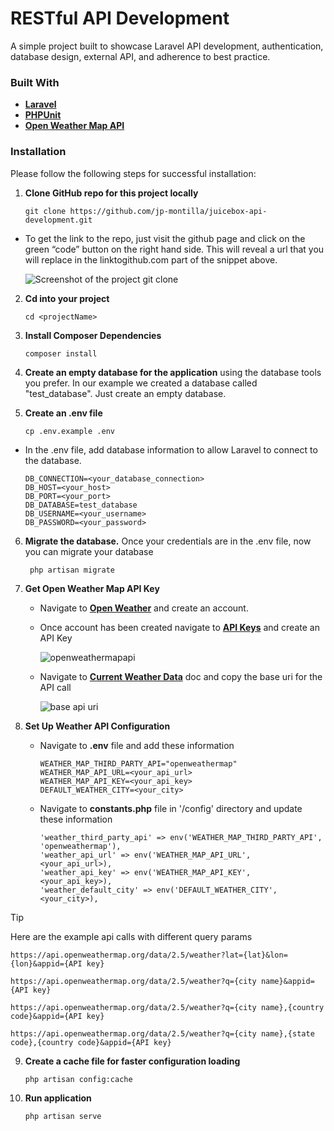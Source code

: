 # RESTful API Development

A simple project built to showcase Laravel API development, authentication, database design, external API, and adherence to best practice.

### Built With

- **[Laravel](https://laravel.com/)**
- **[PHPUnit](https://phpunit.de/index.html)**
- **[Open Weather Map API](https://openweathermap.org/api)**


### Installation
Please follow the following steps for successful installation:

1. **Clone GitHub repo for this project locally**
   
    ```
    git clone https://github.com/jp-montilla/juicebox-api-development.git
    ```
    
- To get the link to the repo, just visit the github page and click on the green “code” button on the right hand side. This will reveal a url that you will replace in the linktogithub.com part of the snippet above.

    ![Screenshot of the project git clone](https://content.pstmn.io/c00f494b-104e-4cb0-9547-361e357ec112/cHJvamVjdCBnaXQucG5n)


2. **Cd into your project**
    ```
    cd <projectName>
    ```

3. **Install Composer Dependencies**
    ```
    composer install
    ```

4. **Create an empty database for the application** using the database tools you prefer. In our example we created a database called "test_database". Just create an empty database.
   
5. **Create an .env file**
    ```
    cp .env.example .env
    ```
- In the .env file, add database information to allow Laravel to connect to the database.
  
    ```
    DB_CONNECTION=<your_database_connection>
    DB_HOST=<your_host>
    DB_PORT=<your_port>
    DB_DATABASE=test_database
    DB_USERNAME=<your_username>
    DB_PASSWORD=<your_password>
    ```
6. **Migrate the database.** Once your credentials are in the .env file, now you can migrate your database
   ```
    php artisan migrate
   ```

7. **Get Open Weather Map API Key**
   - Navigate to **[Open Weather](https://openweathermap.org/)** and create an account.
     
   - Once account has been created navigate to **[API Keys](https://home.openweathermap.org/api_keys)** and create an API Key
     
       ![openweathermapapi](https://github.com/user-attachments/assets/2fc0a69c-b06f-4932-a7e1-86c7a5034c40)

   - Navigate to **[Current Weather Data](https://openweathermap.org/current)** doc and copy the base uri for the API call

       ![base api uri](https://github.com/user-attachments/assets/9f30963d-59fc-4fdf-99d9-90b215519d88)

8. **Set Up Weather API Configuration**
    - Navigate to **.env** file and add these information
      
      ```
      WEATHER_MAP_THIRD_PARTY_API="openweathermap"
      WEATHER_MAP_API_URL=<your_api_url>
      WEATHER_MAP_API_KEY=<your_api_key>
      DEFAULT_WEATHER_CITY=<your_city>
      ```

   - Navigate to **constants.php** file in '/config' directory and update these information

     ```
     'weather_third_party_api' => env('WEATHER_MAP_THIRD_PARTY_API', 'openweathermap'),
     'weather_api_url' => env('WEATHER_MAP_API_URL', <your_api_url>),
     'weather_api_key' => env('WEATHER_MAP_API_KEY', <your_api_key>),
     'weather_default_city' => env('DEFAULT_WEATHER_CITY', <your_city>),
     ```


> [!TIP]
> Here are the example api calls with different query params

```
https://api.openweathermap.org/data/2.5/weather?lat={lat}&lon={lon}&appid={API key}

https://api.openweathermap.org/data/2.5/weather?q={city name}&appid={API key}

https://api.openweathermap.org/data/2.5/weather?q={city name},{country code}&appid={API key}

https://api.openweathermap.org/data/2.5/weather?q={city name},{state code},{country code}&appid={API key}
```
    

9. **Create a cache file for faster configuration loading**

    ```
    php artisan config:cache
    ```

10. **Run application**

    ```
    php artisan serve
    ```





